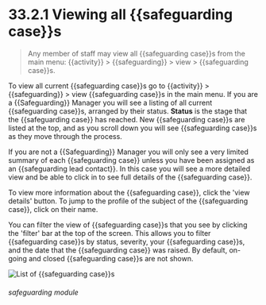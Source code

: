 # 33.2.1 Viewing all {{safeguarding case}}s

> Any member of staff may view all {{safeguarding case}}s from the main menu: {{activity}} > {{safeguarding}} > view > {{safeguarding case}}s.

To view all current {{safeguarding case}}s go to {{activity}} > {{safeguarding}} > view {{safeguarding case}}s in the main menu. If you are a {{Safeguarding}}
Manager you will see a listing of all current {{safeguarding case}}s, arranged by their status. **Status** is the stage
 that the {{safeguarding case}} has reached. New {{safeguarding case}}s are listed at the top, and as you scroll down you will see
{{safeguarding case}}s as they move through the process.

If you are not a {{Safeguarding}} Manager you will only see a very limited summary of each {{safeguarding case}} unless you have been
assigned as an {{safeguarding lead contact}}. In this case you will see a more detailed view and be able to click in to see full details
of the {{safeguarding case}}. 

To view more information about the {{safeguarding case}}, click the 'view details' button. To jump to the profile of the
subject of the {{safeguarding case}}, click on their name.

You can filter the view of {{safeguarding case}}s that you see by clicking the 'filter' bar at the top of the screen. This allows you
to filter {{safeguarding case}}s by status, severity, your {{safeguarding case}}s, and the date that the {{safeguarding case}} was raised. 
By default, on-going and closed {{safeguarding case}}s are not shown.

![List of {{safeguarding case}}s](33.2.1a.png)

###### safeguarding module